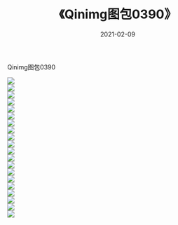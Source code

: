 ﻿---
layout: post
title:  《Qinimg图包0390》
date:   2021-02-09
img: http://imgx.orgx.ga/Qinimg图包/Qinimg图包0390/000.jpg
categories: [美女, 清纯, 唯美]
---

Qinimg图包0390

 ![](http://imgx.orgx.ga/Qinimg图包/Qinimg图包0390/001.jpg) <br>![](http://imgx.orgx.ga/Qinimg图包/Qinimg图包0390/002.jpg) <br>![](http://imgx.orgx.ga/Qinimg图包/Qinimg图包0390/003.jpg) <br>![](http://imgx.orgx.ga/Qinimg图包/Qinimg图包0390/004.jpg) <br>![](http://imgx.orgx.ga/Qinimg图包/Qinimg图包0390/005.jpg) <br>![](http://imgx.orgx.ga/Qinimg图包/Qinimg图包0390/006.jpg) <br>![](http://imgx.orgx.ga/Qinimg图包/Qinimg图包0390/007.jpg) <br>![](http://imgx.orgx.ga/Qinimg图包/Qinimg图包0390/008.jpg) <br>![](http://imgx.orgx.ga/Qinimg图包/Qinimg图包0390/009.jpg) <br>![](http://imgx.orgx.ga/Qinimg图包/Qinimg图包0390/010.jpg) <br>![](http://imgx.orgx.ga/Qinimg图包/Qinimg图包0390/011.jpg) <br>![](http://imgx.orgx.ga/Qinimg图包/Qinimg图包0390/012.jpg) <br>![](http://imgx.orgx.ga/Qinimg图包/Qinimg图包0390/013.jpg) <br>![](http://imgx.orgx.ga/Qinimg图包/Qinimg图包0390/014.jpg) <br>![](http://imgx.orgx.ga/Qinimg图包/Qinimg图包0390/015.jpg) <br>![](http://imgx.orgx.ga/Qinimg图包/Qinimg图包0390/016.jpg) <br>![](http://imgx.orgx.ga/Qinimg图包/Qinimg图包0390/017.jpg) <br>![](http://imgx.orgx.ga/Qinimg图包/Qinimg图包0390/018.jpg) <br>![](http://imgx.orgx.ga/Qinimg图包/Qinimg图包0390/019.jpg) <br>![](http://imgx.orgx.ga/Qinimg图包/Qinimg图包0390/020.jpg) <br>